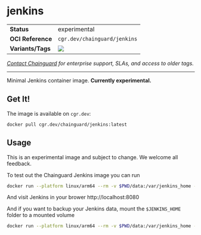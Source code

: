<!--monopod:start-->
# jenkins
| | |
| - | - |
| **Status** | experimental |
| **OCI Reference** | `cgr.dev/chainguard/jenkins` |
| **Variants/Tags** | ![](https://storage.googleapis.com/chainguard-images-build-outputs/summary/jenkins.svg) |

*[Contact Chainguard](https://www.chainguard.dev/chainguard-images) for enterprise support, SLAs, and access to older tags.*

---
<!--monopod:end-->

Minimal Jenkins container image. **Currently experimental.**

## Get It!

The image is available on `cgr.dev`:

```
docker pull cgr.dev/chainguard/jenkins:latest
```

## Usage

This is an experimental image and subject to change.  We welcome all feedback.

To test out the Chainguard Jenkins image you can run
```sh
docker run --platform linux/arm64 --rm -v $PWD/data:/var/jenkins_home -p 8080:8080 -ti cgr.dev/chainguard/jenkins
```

And visit Jenkins in your brower http://localhost:8080

And if you want to backup your Jenkins data, mount the `$JENKINS_HOME` folder to a mounted volume
```sh
docker run --platform linux/arm64 --rm -v $PWD/data:/var/jenkins_home -p 8080:8080 -ti cgr.dev/chainguard/jenkins
```
